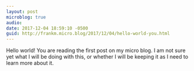 ```yaml
---
layout: post
microblog: true
audio: 
date: 2017-12-04 18:59:10 -0500
guid: http://frankm.micro.blog/2017/12/04/hello-world-you.html
---
```

Hello world! You are reading the first post on my micro blog. I am not sure yet what I will be doing with this, or whether I will be keeping it as I need to learn more about it. 
